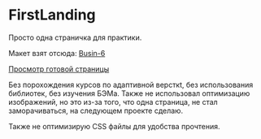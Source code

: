 # FirstLanding

Просто одна страничка для практики.

Макет взят отсюда: [Busin-6](https://www.figma.com/file/rmilnNjXrWNufb1MGibYqA/Landing-page-Busin-6-(Community)?node-id=2%3A17)

[Просмотр готовой страницы](https://translogik.github.io/FirstLanding/)

Без порохождения курсов по адаптивной версткt, без использования библиотек, без изучения БЭМа. Также не использовал оптимизацию изображений, но это из-за того, что одна страница, не стал заморачиваться, на следующем проекте сделаю.

Также не оптимизирую CSS файлы для удобства прочтения.
